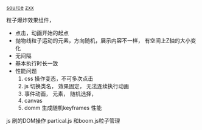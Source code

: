 [source](https://zhuanlan.zhihu.com/p/47770130)
[zxx](https://www.zhangxinxu.com/study/201612/how-to-use-tween-js.html)

粒子爆炸效果组件，

- 点击，动画开始的起点
- 抛物线粒子运动的元素，方向随机，展示内容不一样， 有空间上Z轴的大小变化
- 无间隔
- 基本执行时长一致
- 性能问题
  1. css 操作变态，不可多次点击
  2. js 切换类名， 效果固定， 无法连续执行动画
  3. 事件动画， 元素， 随机选择， 
  4. canvas  
  5. domm 生成随机keyframes 性能

js 刷的DOM操作
  partical.js 和boom.js粒子管理

